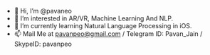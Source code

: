 - 👋 Hi, I’m @pavaneo
- 👀 I’m interested in AR/VR, Machine Learning And NLP.
- 🌱 I’m currently learning Natural Language Processing in iOS.
- 📫 Mail Me at pavanpeo@gmail.com / Telegram ID: Pavan_Jain / SkypeID: pavanpeo 

<!---
pavaneo/pavaneo is a ✨ special ✨ repository because its `README.md` (this file) appears on your GitHub profile.
You can click the Preview link to take a look at your changes.
--->
